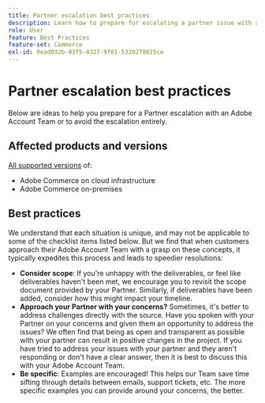 ```yaml
---
title: Partner escalation best practices
description: Learn how to prepare for escalating a partner issue with an Adobe Adobe Account Team or how to avoid an escalation.
role: User
feature: Best Practices
feature-set: Commerce
exl-id: 9ead032b-93f5-4327-9f01-5320270025ce
---
```

# Partner escalation best practices

Below are ideas to help you prepare for a Partner escalation with an Adobe Account Team or to avoid the escalation entirely.

## Affected products and versions

[All supported versions](../../../release/versions.md) of:

* Adobe Commerce on cloud infrastructure
* Adobe Commerce on-premises

## Best practices

We understand that each situation is unique, and may not be applicable to some of the checklist items listed below. But we find that when customers approach their Adobe Account Team with a grasp on these concepts, it typically expedites this process and leads to speedier resolutions:

* **Consider scope**: If you're unhappy with the deliverables, or feel like deliverables haven't been met, we encourage you to revisit the scope document provided by your Partner. Similarly, if deliverables have been added, consider how this might impact your timeline.
* **Approach your Partner with your concerns?** Sometimes, it's better to address challenges directly with the source. Have you spoken with your Partner on your concerns and given them an opportunity to address the issues? We often find that being as open and transparent as possible with your partner can result in positive changes in the project. If you have tried to address your issues with your partner and they aren't responding or don't have a clear answer, then it is best to discuss this with your Adobe Account Team.
* **Be specific**: Examples are encouraged! This helps our Team save time sifting through details between emails, support tickets, etc. The more specific examples you can provide around your concerns, the better.
